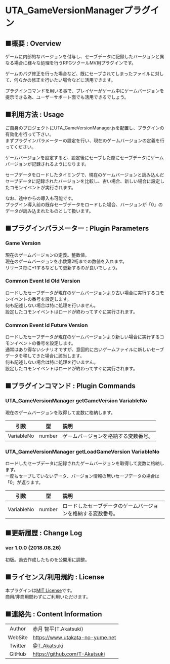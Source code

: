 # UTA_GameVersionManagerプラグイン

## ■概要 : Overview
ゲームに内部的なバージョンを付与し、セーブデータに記録したバージョンと異なる場合に様々な処理を行うRPGツクールMV用プラグインです。  

ゲームのバグ修正を行った場合など、既にセーブされてしまったファイルに対して、何らかの修正を行いたい場合などに活用できます。  

プラグインコマンドを用いる事で、プレイヤーがゲーム中にゲームバージョンを提示できる為、ユーザーサポート面でも活用できるでしょう。

## ■利用方法 : Usage
ご自身のプロジェクトにUTA_GameVersionManager.jsを配置し、プラグインの有効化を行って下さい。  
まずプラグインパラメーターの設定を行い、現在のゲームバージョンの定義を行ってください。  

ゲームバージョンを設定すると、設定後にセーブした際にセーブデータにゲームバージョンが記録されるようになります。  

セーブデータをロードしたタイミングで、現在のゲームバージョンと読み込んだセーブデータに記録されたバージョンを比較し、古い場合、新しい場合に設定したコモンイベントが実行されます。

なお、途中からの導入も可能です。  
プラグイン導入前の既存セーブデータをロードした場合、バージョンが「0」のデータが読み込まれたものとして扱います。

## ■プラグインパラメーター : Plugin Parameters
### Game Version
現在のゲームバージョンの定義。整数値。  
現在のゲームバージョンを小数第2桁までの数値を入れます。  
リリース毎に+1するなどして更新するのが良いでしょう。

### Common Event Id Old Version
ロードしたセーブデータが現在のゲームバージョンより古い場合に実行するコモンイベントの番号を設定します。  
何も記述しない場合は特に処理を行いません。  
設定したコモンイベントはロードが終わってすぐに実行されます。

### Common Event Id Future Version
ロードしたセーブデータが現在のゲームバージョンより新しい場合に実行するコモンイベントの番号を設定します。  
通常はあり得ないシナリオですが、意図的に古いゲームファイルに新しいセーブデータを移してきた場合に該当します。  
何も記述しない場合は特に処理を行いません。  
設定したコモンイベントはロードが終わってすぐに実行されます。

## ■プラグインコマンド : Plugin Commands
### UTA_GameVersionManager getGameVersion VariableNo
現在のゲームバージョンを取得して変数に格納します。

| 引数 | 型 | 説明 |
|:---:|:---:|:---|
| VariableNo | number | ゲームバージョンを格納する変数番号。 |

### UTA_GameVersionManager getLoadGameVersion VariableNo
ロードしたセーブデータに記録されたゲームバージョンを取得して変数に格納します。  
一度もセーブしていないデータ、バージョン情報の無いセーブデータの場合は「0」が返ります。

| 引数 | 型 | 説明 |
|:---:|:---:|:---|
| VariableNo | number | ロードしたセーブデータのゲームバージョンを格納する変数番号。 |

## ■更新履歴 : Change Log
### ver 1.0.0 (2018.08.26)
初版。過去作成したものを公開用に調整。

## ■ライセンス/利用規約 : License
本プラグインは[MIT License](LICENSE)です。  
商用/非商用問わずにご利用いただけます。

## ■連絡先 : Content Information

|  |  |
|:---:|:---|
| Author | 赤月 智平(T.Akatsuki) |
| WebSite | https://www.utakata-no-yume.net |
| Twitter | [@T_Akatsuki](https://twitter.com/t_akatsuki) |
| GitHub | https://github.com/T-Akatsuki |
